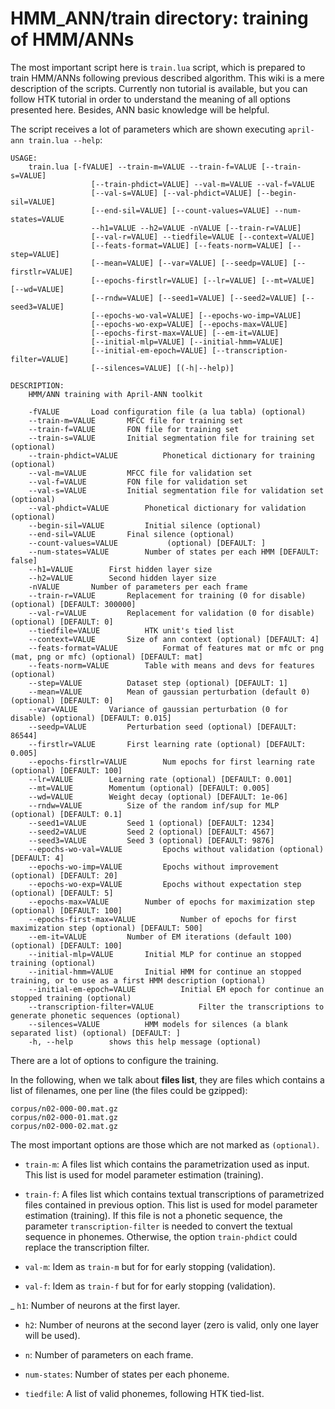 HMM_ANN/train directory: training of HMM/ANNs
=============================================

The most important script here is `train.lua` script, which is prepared to train
HMM/ANNs following previous described algorithm. This wiki is a mere description
of the scripts. Currently non tutorial is available, but you can follow HTK
tutorial in order to understand the meaning of all options presented
here. Besides, ANN basic knowledge will be helpful.

The script receives a lot of parameters which are shown executing `april-ann
train.lua --help`:

```
USAGE:
	train.lua [-fVALUE] --train-m=VALUE --train-f=VALUE [--train-s=VALUE]
                  [--train-phdict=VALUE] --val-m=VALUE --val-f=VALUE
                  [--val-s=VALUE] [--val-phdict=VALUE] [--begin-sil=VALUE]
                  [--end-sil=VALUE] [--count-values=VALUE] --num-states=VALUE
                  --h1=VALUE --h2=VALUE -nVALUE [--train-r=VALUE]
                  [--val-r=VALUE] --tiedfile=VALUE [--context=VALUE]
                  [--feats-format=VALUE] [--feats-norm=VALUE] [--step=VALUE]
                  [--mean=VALUE] [--var=VALUE] [--seedp=VALUE] [--firstlr=VALUE]
                  [--epochs-firstlr=VALUE] [--lr=VALUE] [--mt=VALUE] [--wd=VALUE]
                  [--rndw=VALUE] [--seed1=VALUE] [--seed2=VALUE] [--seed3=VALUE]
                  [--epochs-wo-val=VALUE] [--epochs-wo-imp=VALUE]
                  [--epochs-wo-exp=VALUE] [--epochs-max=VALUE]
                  [--epochs-first-max=VALUE] [--em-it=VALUE]
                  [--initial-mlp=VALUE] [--initial-hmm=VALUE]
                  [--initial-em-epoch=VALUE] [--transcription-filter=VALUE]
                  [--silences=VALUE] [(-h|--help)] 

DESCRIPTION:
	HMM/ANN training with April-ANN toolkit

	-fVALUE	      Load configuration file (a lua tabla) (optional)
	--train-m=VALUE	      MFCC file for training set
	--train-f=VALUE	      FON file for training set
	--train-s=VALUE	      Initial segmentation file for training set (optional)
	--train-phdict=VALUE	      Phonetical dictionary for training (optional)
	--val-m=VALUE	      MFCC file for validation set
	--val-f=VALUE	      FON file for validation set
	--val-s=VALUE	      Initial segmentation file for validation set (optional)
	--val-phdict=VALUE	      Phonetical dictionary for validation (optional)
	--begin-sil=VALUE	      Initial silence (optional)
	--end-sil=VALUE	      Final silence (optional)
	--count-values=VALUE	       (optional) [DEFAULT: ]
	--num-states=VALUE	      Number of states per each HMM [DEFAULT: false]
	--h1=VALUE	      First hidden layer size
	--h2=VALUE	      Second hidden layer size
	-nVALUE	      Number of parameters per each frame
	--train-r=VALUE	      Replacement for training (0 for disable) (optional) [DEFAULT: 300000]
	--val-r=VALUE	      Replacement for validation (0 for disable) (optional) [DEFAULT: 0]
	--tiedfile=VALUE	      HTK unit's tied list
	--context=VALUE	      Size of ann context (optional) [DEFAULT: 4]
	--feats-format=VALUE	      Format of features mat or mfc or png (mat, png or mfc) (optional) [DEFAULT: mat]
	--feats-norm=VALUE	      Table with means and devs for features (optional)
	--step=VALUE	      Dataset step (optional) [DEFAULT: 1]
	--mean=VALUE	      Mean of gaussian perturbation (default 0) (optional) [DEFAULT: 0]
	--var=VALUE	      Variance of gaussian perturbation (0 for disable) (optional) [DEFAULT: 0.015]
	--seedp=VALUE	      Perturbation seed (optional) [DEFAULT: 86544]
	--firstlr=VALUE	      First learning rate (optional) [DEFAULT: 0.005]
	--epochs-firstlr=VALUE	      Num epochs for first learning rate (optional) [DEFAULT: 100]
	--lr=VALUE	      Learning rate (optional) [DEFAULT: 0.001]
	--mt=VALUE	      Momentum (optional) [DEFAULT: 0.005]
	--wd=VALUE	      Weight decay (optional) [DEFAULT: 1e-06]
	--rndw=VALUE	      Size of the random inf/sup for MLP (optional) [DEFAULT: 0.1]
	--seed1=VALUE	      Seed 1 (optional) [DEFAULT: 1234]
	--seed2=VALUE	      Seed 2 (optional) [DEFAULT: 4567]
	--seed3=VALUE	      Seed 3 (optional) [DEFAULT: 9876]
	--epochs-wo-val=VALUE	      Epochs without validation (optional) [DEFAULT: 4]
	--epochs-wo-imp=VALUE	      Epochs without improvement (optional) [DEFAULT: 20]
	--epochs-wo-exp=VALUE	      Epochs without expectation step (optional) [DEFAULT: 5]
	--epochs-max=VALUE	      Number of epochs for maximization step (optional) [DEFAULT: 100]
	--epochs-first-max=VALUE	      Number of epochs for first maximization step (optional) [DEFAULT: 500]
	--em-it=VALUE	      Number of EM iterations (default 100) (optional) [DEFAULT: 100]
	--initial-mlp=VALUE	      Initial MLP for continue an stopped training (optional)
	--initial-hmm=VALUE	      Initial HMM for continue an stopped training, or to use as a first HMM description (optional)
	--initial-em-epoch=VALUE	      Initial EM epoch for continue an stopped training (optional)
	--transcription-filter=VALUE	      Filter the transcriptions to generate phonetic sequences (optional)
	--silences=VALUE	      HMM models for silences (a blank separated list) (optional) [DEFAULT: ]
	-h, --help	      shows this help message (optional)
```

There are a lot of options to configure the training.

In the following, when we talk about **files list**, they are files which
contains a list of filenames, one per line (the files could be gzipped):

```
corpus/n02-000-00.mat.gz
corpus/n02-000-01.mat.gz
corpus/n02-000-02.mat.gz
```

The most important options are those which are not marked as `(optional)`. 

- `train-m`: A files list which contains the parametrization used as input. 
This list is used for model parameter estimation (training).

- `train-f`: A files list which contains textual transcriptions of parametrized
files contained in previous option. This list is used for model parameter
estimation (training). If this file is not a phonetic sequence, the parameter
`transcription-filter` is needed to convert the textual sequence in phonemes.
Otherwise, the option `train-phdict` could replace the transcription filter.

- `val-m`: Idem as `train-m` but for for early stopping (validation).

- `val-f`: Idem as `train-f` but for for early stopping (validation).

_ `h1`: Number of neurons at the first layer.

- `h2`: Number of neurons at the second layer (zero is valid, only one layer
  will be used).

- `n`: Number of parameters on each frame.

- `num-states`: Number of states per each phoneme.

- `tiedfile`: A list of valid phonemes, following HTK tied-list.
